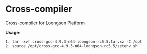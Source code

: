 # Cross-compiler
Cross-compiler for Loongson Platform   

**Usage:**  
```
1. tar -xvf cross-gcc-4.9.3-n64-loongson-rc5.5.tar.xz -C /opt  
2. source /opt/cross-gcc-4.9.3-n64-loongson-rc5.5/setenv.sh  
```
